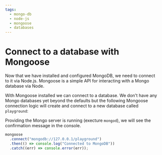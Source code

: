 ```yaml
---
tags:
  - mongo-db
  - node-js
  - mongoose
  - databases
---
```


# Connect to a database with Mongoose

Now that we have installed and configured MongoDB, we need to connect to it via
Node.js. Mongoose is a simple API for interacting with a Mongo database via
Node.

With Mongoose installed we can connect to a database. We don't have any Mongo
databases yet beyond the defaults but the following Mongoose connection logic
will create and connect to a new database called `playground`:

Providing the Mongo server is running (execture `mongod`), we will see the
confirmation message in the console.

```js
mongoose
  .connect("mongodb://127.0.0.1/playground")
  .then(() => console.log("Connected to MongoDB"))
  .catch((err) => console.error(err));
```
